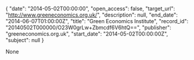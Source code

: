 {
  "date": "2014-05-02T00:00:00", 
  "open_access": false, 
  "target_url": "http://www.greeneconomics.org.uk/", 
  "description": null, 
  "end_date": "2014-06-07T01:00:00Z", 
  "title": "Green Economics Institute", 
  "record_id": "20140502T000000/O23W0grLw+Zbmcdf6V6htQ==", 
  "publisher": "greeneconomics.org.uk", 
  "start_date": "2014-05-02T00:00:00Z", 
  "subject": null
}

None